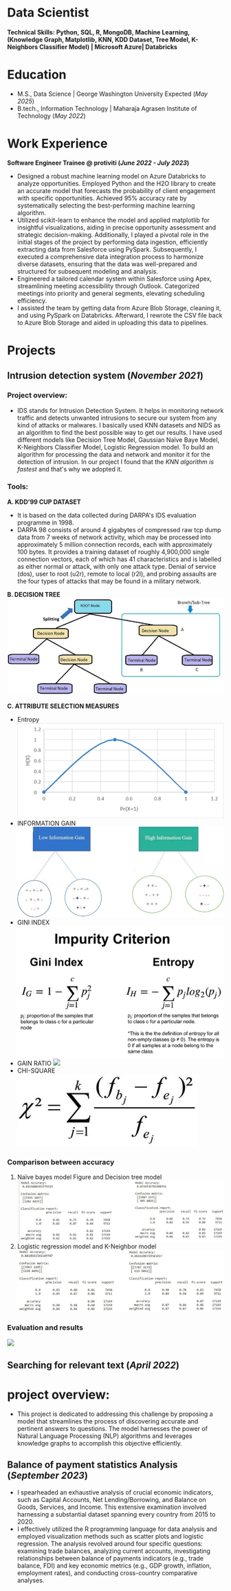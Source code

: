 # Data Scientist

#### Technical Skills: Python, SQL, R, MongoDB, Machine Learning, (Knowledge Graph, Matplotlib, KNN, KDD Dataset, Tree Model, K-Neighbors Classifier Model) | Microsoft Azure| Databricks

# Education							       		
- M.S., Data Science	| George Washington University Expected (_May 2025_)	 			        		
- B.tech., Information Technology | Maharaja Agrasen Institute of Technology (_May 2022_)

# Work Experience
**Software Engineer Trainee @ protiviti (_June 2022 - July 2023_)**
- Designed a robust machine learning model on Azure Databricks to analyze opportunities. Employed Python and the H2O library to create an accurate model that forecasts the probability of client engagement with specific opportunities. Achieved 95% accuracy rate by systematically selecting the best-performing machine learning algorithm.
-	Utilized scikit-learn to enhance the model and applied matplotlib for insightful visualizations, aiding in precise opportunity assessment and strategic decision-making. Additionally, I played a pivotal role in the initial stages of the project by performing data ingestion, efficiently extracting data from Salesforce using PySpark. Subsequently, I executed a comprehensive data integration process to harmonize diverse datasets, ensuring that the data was well-prepared and structured for subsequent modeling and analysis.
-	Engineered a tailored calendar system within Salesforce using Apex, streamlining meeting accessibility through Outlook. Categorized meetings into priority and general segments, elevating scheduling efficiency. 
-	I assisted the team by getting data from Azure Blob Storage, cleaning it, and using PySpark on Databricks. Afterward, I rewrote the CSV file back to Azure Blob Storage and aided in uploading this data to pipelines.

# Projects
## Intrusion detection system (_November 2021_) 
### Project overview: 
- IDS stands for Intrusion Detection System. It helps in monitoring network traffic and detects unwanted intrusions to secure our system from any kind of attacks or malwares. I basically used KNN datasets and NIDS as an algorithm to find the best possible way to get our results. I have used different models like Decision Tree Model, Gaussian Naïve Baye Model, K-Neighbors Classifier Model, Logistic Regression model. To build an algorithm for processing the data and network and monitor it for the detection of intrusion. In our project I found that the *KNN algorithm is fastest* and that's why we adopted it.

### Tools: 
**A. KDD’99 CUP DATASET**
- It is based on the data collected during DARPA's IDS evaluation programme in 1998.
- DARPA 98 consists of around 4 gigabytes of compressed raw tcp dump data from 7 weeks of network activity, which may be processed into approximately 5 million connection records, each with approximately 100 bytes. It provides a training dataset of roughly 4,900,000 single connection vectors, each of which has 41 characteristics and is labelled as either normal or attack, with only one attack type. Denial of service (dos), user to root (u2r), remote to local (r2l), and probing assaults are the four types of attacks that may be found in a military network.

**B. DECISION TREE**
  ![Decision Tree](Images/decision%20tree.png)
  
**C. ATTRIBUTE SELECTION MEASURES**
  - Entropy
    ![Entropy Image](Images/Entropy.png)
  - INFORMATION GAIN
    ![](Images/Picture1.png)
  - GINI INDEX
    ![](Images/Picture2.png)
  - GAIN RATIO
    ![](/Images/Screenshot%202023-10-04%20at%207.05.47%E2%80%AFPM.png)
  - CHI-SQUARE
    ![](/Images/Picture3.png)
    
### Comparison between accuracy
1. Naïve bayes model Figure and Decision tree model
![](/Images/Picture4.png)
2. Logistic regression model and K-Neighbor model
![](/Images/Picture5.png)

### Evaluation and results
![](/Images/Screenshot%202023-10-04%20at%206.56.43%E2%80%AFPM.png)



## Searching for relevant text (_April 2022_)
# project overview:
- This project is dedicated to addressing this challenge by proposing a model that streamlines the process of discovering accurate and pertinent answers to questions. The model harnesses the power of Natural Language Processing (NLP) algorithms and leverages knowledge graphs to accomplish this objective efficiently.

## Balance of payment statistics Analysis (_September 2023_)
-	I spearheaded an exhaustive analysis of crucial economic indicators, such as Capital Accounts, Net Lending/Borrowing, and Balance on Goods, Services, and Income. This extensive examination involved harnessing a substantial dataset spanning every country from 2015 to 2020.
-	I effectively utilized the R programming language for data analysis and employed visualization methods such as scatter plots and logistic regression. The analysis revolved around four specific questions: examining trade balances, analyzing current accounts, investigating relationships between balance of payments indicators (e.g., trade balance, FDI) and key economic metrics (e.g., GDP growth, inflation, employment rates), and conducting cross-country comparative analyses.




